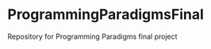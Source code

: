 ProgrammingParadigmsFinal
=========================

Repository for Programming Paradigms final project
